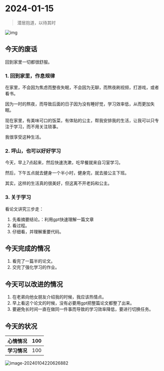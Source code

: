# 2024-01-15

> 潜居抱道，以待其时

![img](https://dezhi0730.oss-cn-hongkong.aliyuncs.com/dezhi0730/BAF7563CFD4918F6ADAFAB95540_B8DC4A65_4EEBC6.jpg)

## 今天的废话

回到家里一切都很舒服。

### 1. 回到家里，作息规律

在家里，不会因为焦虑而整夜失眠，不会因为无聊，而熬夜刷视频，打游戏，或者看书。

因为一时的熬夜，而导致后面的日子因为没有睡好觉，学习效率低，从而更加失眠。

现在家里，有美味可口的饭菜，有体贴的公主，帮我安排我的生活，让我可以只专注于学习，而不用关注琐事。

我很享受这种生活。

### 2. 坪山，也可以好好学习

今天，早上7点起来，然后快速洗漱，吃早餐就来自习室学习。

然后，下午五点就去健身一个半小时，健身完，就去接公主下班。

其实，这样的生活真的很美好，但这离不开老妈和公主。

### 3. 关于学习

看论文讲究三步走：

1. 先看摘要结论。：利用gpt快速理解一篇文章
2. 看过程。
3. 仔细看，并理解重要代码。



## 今天完成的情况

1. 看完了一篇半的论文。
2. 交完了强化学习的作业。

## 今天可以改进的情况

1. 在老弟向他女朋友介绍我的时候，我应该热情点。
2. 早上看这个论文的时候，没有必要用gpt把整篇论文都整了出来。
3. 要避免长时间一直在做同一件事而导致的学习效率降低，要进行切换任务。

## 今天的状况

| **心情情况** | 100  |
| ------------ | ---- |
| **学习情况** | 100  |

![image-20240104220626882](https://dezhi0730.oss-cn-hongkong.aliyuncs.com/dezhi0730/image-20240104220626882.png)

